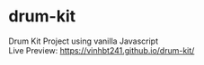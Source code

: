 # drum-kit
Drum Kit Project using vanilla Javascript  
Live Preview: https://vinhbt241.github.io/drum-kit/
